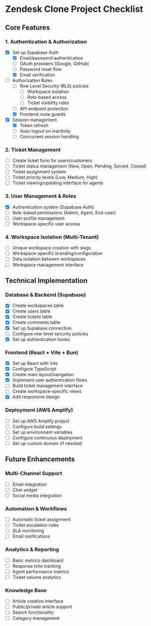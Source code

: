 # Zendesk Clone Project Checklist

## Core Features

### 1. Authentication & Authorization
- [x] Set up Supabase Auth
  - [x] Email/password authentication
  - [ ] OAuth providers (Google, GitHub)
  - [ ] Password reset flow
  - [x] Email verification
- [ ] Authorization Rules
  - [ ] Row Level Security (RLS) policies
    - [ ] Workspace isolation
    - [ ] Role-based access
    - [ ] Ticket visibility rules
  - [ ] API endpoint protection
  - [x] Frontend route guards
- [x] Session management
  - [x] Token refresh
  - [ ] Auto-logout on inactivity
  - [ ] Concurrent session handling

### 2. Ticket Management
- [ ] Create ticket form for users/customers
- [ ] Ticket status management (New, Open, Pending, Solved, Closed)
- [ ] Ticket assignment system
- [ ] Ticket priority levels (Low, Medium, High)
- [ ] Ticket viewing/updating interface for agents

### 3. User Management & Roles
- [x] Authentication system (Supabase Auth)
- [ ] Role-based permissions (Admin, Agent, End-user)
- [ ] User profile management
- [ ] Workspace-specific user access

### 4. Workspace Isolation (Multi-Tenant)
- [ ] Unique workspace creation with slugs
- [ ] Workspace-specific branding/configuration
- [ ] Data isolation between workspaces
- [ ] Workspace management interface

## Technical Implementation

### Database & Backend (Supabase)
- [x] Create workspaces table
- [x] Create users table
- [x] Create tickets table
- [x] Create comments table
- [x] Set up Supabase connection
- [ ] Configure row-level security policies
- [x] Set up authentication hooks

### Frontend (React + Vite + Bun)
- [x] Set up React with Vite
- [x] Configure TypeScript
- [x] Create main layout/navigation
- [x] Implement user authentication flows
- [ ] Build ticket management interface
- [ ] Create workspace-specific views
- [x] Add responsive design

### Deployment (AWS Amplify)
- [ ] Set up AWS Amplify project
- [ ] Configure build settings
- [ ] Set up environment variables
- [ ] Configure continuous deployment
- [ ] Set up custom domain (if needed)

## Future Enhancements

### Multi-Channel Support
- [ ] Email integration
- [ ] Chat widget
- [ ] Social media integration

### Automation & Workflows
- [ ] Automatic ticket assignment
- [ ] Ticket escalation rules
- [ ] SLA monitoring
- [ ] Email notifications

### Analytics & Reporting
- [ ] Basic metrics dashboard
- [ ] Response time tracking
- [ ] Agent performance metrics
- [ ] Ticket volume analytics

### Knowledge Base
- [ ] Article creation interface
- [ ] Public/private article support
- [ ] Search functionality
- [ ] Category management 